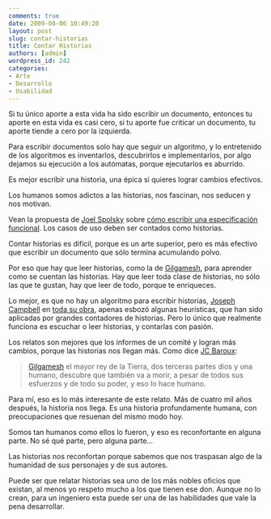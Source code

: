 ```yaml
---
comments: true
date: 2009-08-06 10:49:20
layout: post
slug: contar-historias
title: Contar Historias
authors: [admin]
wordpress_id: 242
categories:
- Arte
- Desarrollo
- Usabilidad
---
```


Si tu único aporte a esta vida ha sido escribir un documento, entonces tu aporte en esta vida es casi cero, si tu aporte fue criticar un documento, tu aporte tiende a cero por la izquierda.

Para escribir documentos solo hay que seguir un algoritmo, y lo entretenido de los algoritmos es inventarlos, descubrirlos e implementarlos, por algo dejamos su ejecución a los autómatas, porque ejecutarlos es aburrido.

Es mejor escribir una historia, una épica si quieres lograr cambios efectivos.

Los humanos somos adictos a las historias, nos fascinan, nos seducen y nos motivan.

Vean la propuesta de [Joel Spolsky](http://www.joelonsoftware.com/) sobre [cómo escribir una especificación funcional](http://www.joelonsoftware.com/articles/fog0000000036.html). Los casos de uso deben ser contados como historias.

Contar historias es difícil, porque es un arte superior, pero es más efectivo que escribir un documento que sólo termina acumulando polvo.

  
Por eso que hay que leer historias, como la de [Gilgamesh](http://levieuxcoq.blogspot.com/2008/03/modo-de-principio.html), para aprender como se cuentan las historias. Hay que leer toda clase de historias, no sólo las que te gustan, hay que leer de todo, porque te enriqueces.

Lo mejor, es que no hay un algoritmo para escribir historias, [Joseph Campbell](http://www.jcf.org/new/index.php) en [toda su obra](http://www.jcf.org/new/index.php?categoryid=83), apenas esbozó algunas heurísticas, que han sido aplicadas por grandes contadores de historias. Pero lo único que realmente funciona es escuchar o leer historias, y contarlas con pasión.

Los relatos son mejores que los informes de un comité y logran más cambios, porque las historias  nos llegan más. Como dice [JC Baroux](http://levieuxcoq.blogspot.com/2008/03/modo-de-principio.html):


> [Gilgamesh](http://www.amazon.com/gp/product/8446027909?ie=UTF8&tag=sidelevico-20&linkCode=as2&camp=1789&creative=9325&creativeASIN=8446027909) el mayor rey de la Tierra, dos terceras partes dios y una humano, descubre que también va a morir, a pesar de todos sus esfuerzos y de todo su poder, y eso lo hace humano.  
  
Para mí, eso es lo más interesante de este relato. Más de cuatro mil años después, la historia nos llega. Es una historia profundamente humana, con preocupaciones que resuenan del mismo modo hoy.  
  
Somos tan humanos como ellos lo fueron, y eso es reconfortante en alguna parte. No sé qué parte, pero alguna parte...


Las historias nos reconfortan porque sabemos que nos traspasan algo de la humanidad de sus personajes y de sus autores.


Puede ser que relatar historias sea uno de los más nobles oficios que existan, al menos yo respeto mucho a los que tienen ese don. Aunque no lo crean, para un ingeniero esta puede ser una de las habilidades que vale la pena desarrollar.




